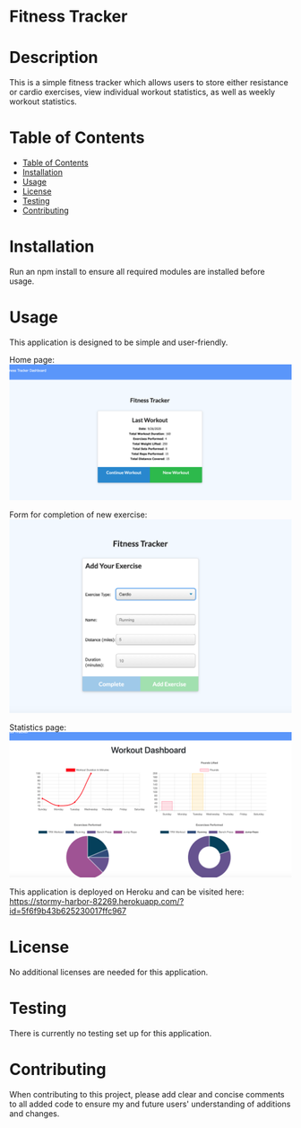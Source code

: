# Fitness Tracker

# Description

This is a simple fitness tracker which allows users to store either resistance or cardio exercises, view individual workout statistics, as well as weekly workout statistics.

# Table of Contents

- [Table of Contents](#table-of-contents)
- [Installation](#installation)
- [Usage](#usage)
- [License](#license)
- [Testing](#testing)
- [Contributing](#contributing)

<a name="install"></a>

# Installation

Run an npm install to ensure all required modules are installed before usage.

<a name="usage"></a>

# Usage

This application is designed to be simple and user-friendly.

Home page: <img src = "public/assets/fitnessTracker_home.png">

Form for completion of new exercise: <img src = "public/assets/fitnessTracker_form.png">

Statistics page: <img src = "public/assets/fitnessTracker_stats.png">

This application is deployed on Heroku and can be visited here: https://stormy-harbor-82269.herokuapp.com/?id=5f6f9b43b625230017ffc967

<a name="lic"></a>

# License

No additional licenses are needed for this application.

<a name="test"></a>

# Testing

There is currently no testing set up for this application.

<a name="contr"></a>

# Contributing

When contributing to this project, please add clear and concise comments to all added code to ensure my and future users' understanding of additions and changes.
